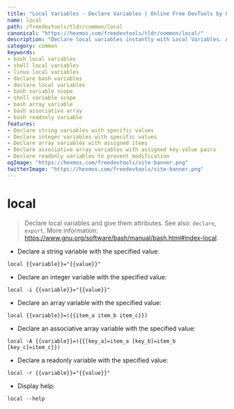 ```yaml
---
title: "Local Variables - Declare Variables | Online Free DevTools by Hexmos"
name: local
path: /freedevtools/tldr/common/local
canonical: "https://hexmos.com/freedevtools/tldr/common/local/"
description: "Declare local variables instantly with Local Variables. Assign values, set attributes, and manage variable scope in shell scripts. Free online tool, no registration required."
category: common
keywords:
- bash local variables
- shell local variables
- linux local variables
- declare bash variables
- declare local variables
- bash variable scope
- shell variable scope
- bash array variable
- bash associative array
- bash readonly variable
features:
- Declare string variables with specific values
- Declare integer variables with specific values
- Declare array variables with assigned items
- Declare associative array variables with assigned key-value pairs
- Declare readonly variables to prevent modification
ogImage: "https://hexmos.com/freedevtools/site-banner.png"
twitterImage: "https://hexmos.com/freedevtools/site-banner.png"
---
```


# local

> Declare local variables and give them attributes.
> See also: `declare`, `export`.
> More information: <https://www.gnu.org/software/bash/manual/bash.html#index-local>.

- Declare a string variable with the specified value:

`local {{variable}}="{{value}}"`

- Declare an integer variable with the specified value:

`local -i {{variable}}="{{value}}"`

- Declare an array variable with the specified value:

`local {{variable}}=({{item_a item_b item_c}})`

- Declare an associative array variable with the specified value:

`local -A {{variable}}=({{[key_a]=item_a [key_b]=item_b [key_c]=item_c}})`

- Declare a readonly variable with the specified value:

`local -r {{variable}}="{{value}}"`

- Display help:

`local --help`
